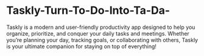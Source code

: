 # Taskly-Turn-To-Do-Into-Ta-Da-
Taskly is a modern and user-friendly productivity app designed to help you organize, prioritize, and conquer your daily tasks and meetings. Whether you’re planning your day, tracking goals, or collaborating with others, Taskly is your ultimate companion for staying on top of everything!
